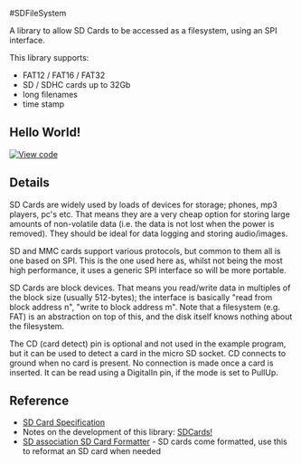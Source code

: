 #SDFileSystem

A library to allow SD Cards to be accessed as a filesystem, using an SPI interface.

This library supports:

* FAT12 / FAT16 / FAT32
* SD / SDHC cards up to 32Gb
* long filenames
* time stamp

## Hello World!

[![View code](https://www.mbed.com/embed/?url=https://developer.mbed.org/users/mbed_official/code/SDFileSystem_HelloWorld/)](https://developer.mbed.org/users/mbed_official/code/SDFileSystem_HelloWorld/file/tip/main.cpp) 


## Details

SD Cards are widely used by loads of devices for storage; phones, mp3 players, pc's etc. That means they are a very cheap option for storing large amounts of non-volatile data (i.e. the data is not lost when the power is removed). They should be ideal for data logging and storing audio/images.

SD and MMC cards support various protocols, but common to them all is one based on SPI. This is the one used here as, whilst not being the most high performance, it uses a generic SPI interface so will be more portable.

SD Cards are block devices. That means you read/write data in multiples of the block size (usually 512-bytes); the interface is basically "read from block address n", "write to block address m". Note that a filesystem (e.g. FAT) is an abstraction on top of this, and the disk itself knows nothing about the filesystem.

The CD (card detect) pin is optional and not used in the example program, but it can be used to detect a card in the micro SD socket. CD connects to ground when no card is present. No connection is made once a card is inserted. It can be read using a DigitalIn pin, if the mode is set to PullUp.  

## Reference

* [SD Card Specification](http://www.sdcard.org/developers/tech/sdcard/pls/Simplified_Physical_Layer_Spec.pdf)
* Notes on the development of this library: [SDCards!](https://developer.mbed.org/users/simon/notebook/sdcards/)
* [SD association SD Card Formatter](https://www.sdcard.org/downloads/formatter_4/) \- SD cards come formatted, use this to reformat an SD card when needed
